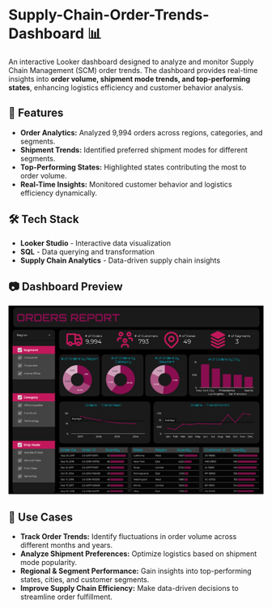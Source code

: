 # Supply-Chain-Order-Trends-Dashboard 📊  

An interactive Looker dashboard designed to analyze and monitor Supply Chain Management (SCM) order trends. The dashboard provides real-time insights into **order volume, shipment mode trends, and top-performing states**, enhancing logistics efficiency and customer behavior analysis.

## 🚀 Features  
- **Order Analytics:** Analyzed 9,994 orders across regions, categories, and segments.  
- **Shipment Trends:** Identified preferred shipment modes for different segments.  
- **Top-Performing States:** Highlighted states contributing the most to order volume.  
- **Real-Time Insights:** Monitored customer behavior and logistics efficiency dynamically.  
  
## 🛠 Tech Stack  
- **Looker Studio** - Interactive data visualization  
- **SQL** - Data querying and transformation  
- **Supply Chain Analytics** - Data-driven supply chain insights  

## 📷 Dashboard Preview  
![Dashboard Screenshot](SCM_Order_Trends_Dashboard.png)  

## 📌 Use Cases
- **Track Order Trends:** Identify fluctuations in order volume across different months and years.
- **Analyze Shipment Preferences:** Optimize logistics based on shipment mode popularity.
- **Regional & Segment Performance:** Gain insights into top-performing states, cities, and customer segments.
- **Improve Supply Chain Efficiency:** Make data-driven decisions to streamline order fulfillment.
